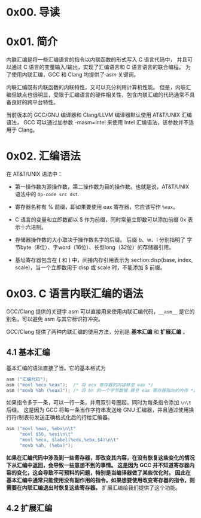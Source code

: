 # 0x00. 导读

# 0x01. 简介

内联汇编是将一些汇编语言的指令以内联函数的形式写入 C 语言代码中， 并且可以通过 C 语言的变量输入/输出，实现了汇编语言和 C 语言语言的联合编程。 为了使用内联汇编，GCC 和 Clang 均提供了 asm 关键词。

内联汇编既有内联函数的内联特性，又可以充分利用计算机性能。 但是，内联汇编但缺点也很明显，受限于汇编语言的硬件相关性，包含内联汇编的代码通常不具备良好的跨平台特性。

当前版本的 GCC/GNU 编译器和 Clang/LLVM 编译器默认使用 AT&T/UNIX 汇编语法， GCC 可以通过加参数 -masm=intel 来使用 Intel 汇编语法，该参数并不适用于 Clang。

# 0x02. 汇编语法

在 AT&T/UNIX 语法中：

- 第一操作数为源操作数，第二操作数为目的操作数。也就是说，AT&T/UNIX 语法中的 `Op-code src dst`.

- 寄存器名称有 % 前缀，即如果要使用 eax 寄存器，它应该写作 `%eax`。 

- C 语言的变量和立即数都以 $ 作为前缀，同时常量立即数可以添加前缀 0x 表示十六进制。 

- 存储器操作数的大小取决于操作数名字的后缀。 后缀 b、w、l 分别指明了 字节byte（8位）、字word（16位）、长型long（32位）的存储器引用。

- 基址寄存器包含在 ( 和 ) 中，间接内存引用表示为 section:disp(base, index, scale)，当一个立即数用于 disp 或 scale 时，不能添加 $ 前缀。

# 0x03. C 语言内联汇编的语法

GCC/Clang 提供的关键字 asm 可以直接用来使用内联汇编代码，`__asm__` 是它的别名，可以避免 asm 与其它标识符冲突。

GCC/Clang 提供了两种内联汇编的使用方法，分别是 **基本汇编** 和 **扩展汇编** 。

## 4.1 基本汇编

基本汇编的语法直接了当。它的基本格式为
```c
asm ("汇编代码");
asm ("movl %ecx %eax");  /* 将 ecx 寄存器的内容移至 eax */
asm ("movb %bh (%eax)"); /* 将 bh 的一个字节数据 移至 eax 寄存器指向的内存 */

```

如果指令多于一条，可以一行一条，并用双引号圈起，同时为每条指令添加 `\n\t` 后缀。 这是因为 GCC 将每一条当作字符串发送给 GNU 汇编器，并且通过使用换行符/制表符发送正确格式化后的行给汇编器。

```c
asm ("movl %eax, %ebx\n\t"
     "movl $56, %esi\n\t"
     "movl %ecx, $label(%edx,%ebx,$4)\n\t"
     "movb %ah, (%ebx)");

```

**如果在汇编代码中涉及到一些寄存器，即改变其内容，在没有恢复这些变化的情况下从汇编中返回，会导致一些意想不到的事情。 这是因为 GCC 并不知道寄存器内容的变化，这会导致不可预料的问题，特别是当编译器做了某些优化时。 因此在基本汇编中通常只能使用没有副作用的指令。如果想要使用改变寄存器的指令，则需要在内联汇编退出时恢复这些寄存器。** 扩展汇编给我们提供了这个功能。

## 4.2 扩展汇编

